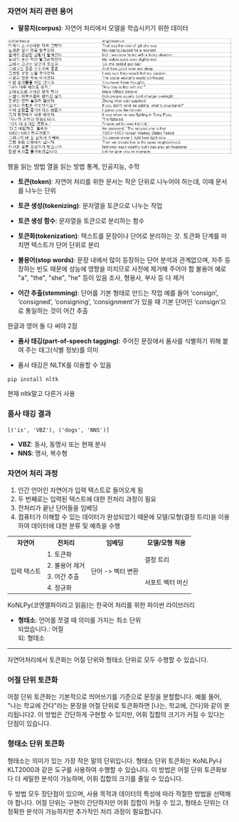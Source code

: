 
### 자연어 처리 관련 용어
- **말뭉치(corpus)**: 자연어 처리에서 모델을 학습시키기 위한 데이터

![image](3df6bab1654d43ddb6a70c4a359b17a1.png)

행을 읽는 방법
열을 읽는 방법
통계, 인공지능, 수학

- **토큰(token)**: 자연어 처리를 위한 문서는 작은 단위로 나누어야 하는데, 이때 문서를 나누는 단위
- **토큰 생성(tokenizing)**: 문자열을 토큰으로 나누는 작업
- **토큰 생성 함수**: 문자열을 토큰으로 분리하는 함수
- **토큰화(tokenization)**: 텍스트를 문장이나 단어로 분리하는 것. 토큰화 단계를 마치면 텍스트가 단어 단위로 분리
- **불용어(stop words)**: 문장 내에서 많이 등장하는 단어
분석과 관계없으며, 자주 등장하는 빈도 때문에 성능에 영향을 미치므로 사전에 제거해 주어야 함
불용어 예로 "a", "the", "she", "he" 등이 있음
조사, 형용사, 부사 등 다 제거

- **어간 추출(stemming)**: 단어를 기본 형태로 만드는 작업
예를 들어 ‘consign’, ‘consigned’, ‘consigning’, ‘consignment’가 있을 때 기본
단어인 ‘consign’으로 통일하는 것이 어간 추출

한글과 영어 둘 다 써야 2점


- **품사 태깅(part-of-speech tagging)**: 주어진 문장에서 품사를 식별하기 위해 붙여 주는 태그(식별 정보)를 의미

- 품사 태깅은 NLTK를 이용할 수 있음

```
pip install nltk
```

현재 nltk말고 다른거 사용

### 품사 태깅 결과
```
[('is', 'VBZ'), ('dogs', 'NNS')]
```
- **VBZ**: 동사, 동명사 또는 현재 분사
- **NNS**: 명사, 복수형

### 자연어 처리 과정
1. 인간 언어인 자연어가 입력 텍스트로 들어오게 됨
2. 두 번째로는 입력된 텍스트에 대한 전처리 과정이 필요
3. 전처리가 끝난 단어들을 임베딩
4. 컴퓨터가 이해할 수 있는 데이터가 완성되었기 때문에
모델/모형(결정 트리)을 이용하여 데이터에 대한 분류 및 예측을 수행

<table>
     <tr>
        <th>자연어</th>
        <th>전처리</th>
        <th>임베딩</th>
        <th>모델/모형 적용</th>
    </tr>
    <tr>
        <td rowspan="4">입력 텍스트</th>
        <td>1. 토큰화</th>
        <td rowspan="4">단어 -> 벡터 변환</th>
        <td rowspan="2">결정 트리</th>
    </tr>
    <tr>
        <td>2. 불용어 제거</td>
    </tr>
    <tr>
        <td>3. 어간 추출</td>
        <td rowspan="2">서포트 벡터 머신</th>
    </tr>
    <tr>
        <td>4. 정규화</td>
    </tr>
</table>



KoNLPy(코엔엘파이라고 읽음)는 한국어 처리를 위한 파이썬 라이브러리


- **형태소**: 언어를 쪼갤 때 의미를 가지는 최소 단위   
되었습니다.: 어절   
되: 형태소   

---

자연어처리에서 토큰화는 어절 단위와 형태소 단위로 모두 수행할 수 있습니다.

### 어절 단위 토큰화
어절 단위 토큰화는 기본적으로 띄어쓰기를 기준으로 문장을 분할합니다. 예를 들어, "나는 학교에 간다"라는 문장을 어절 단위로 토큰화하면 [나는, 학교에, 간다]와 같이 분리됩니다2. 이 방법은 간단하게 구현할 수 있지만, 어휘 집합의 크기가 커질 수 있다는 단점이 있습니다.

### 형태소 단위 토큰화
형태소는 의미가 있는 가장 작은 말의 단위입니다. 형태소 단위 토큰화는 KoNLPy나 KLT2000과 같은 도구를 사용하여 수행할 수 있습니다. 이 방법은 어절 단위 토큰화보다 더 세밀한 분석이 가능하며, 어휘 집합의 크기를 줄일 수 있습니다.

두 방법 모두 장단점이 있으며, 사용 목적과 데이터의 특성에 따라 적절한 방법을 선택해야 합니다. 어절 단위는 구현이 간단하지만 어휘 집합이 커질 수 있고, 형태소 단위는 더 정확한 분석이 가능하지만 추가적인 처리 과정이 필요합니다.
